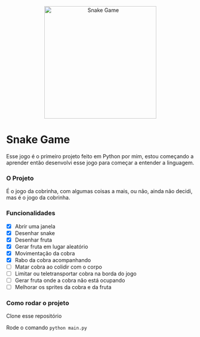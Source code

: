 <div align="center">
  <img src="https://i.imgur.com/RmgbzIy.gif" alt="Snake Game" height="300px">
</div>

# Snake Game

Esse jogo é o primeiro projeto feito em Python por mim, estou começando a aprender então desenvolvi esse jogo para começar a entender a linguagem.

### **O Projeto**

É o jogo da cobrinha, com algumas coisas a mais, ou não, ainda não decidi, mas é o jogo da cobrinha.

### Funcionalidades

- [x] Abrir uma janela
- [x] Desenhar snake
- [x] Desenhar fruta
- [x] Gerar fruta em lugar aleatório
- [x] Movimentação da cobra
- [x] Rabo da cobra acompanhando
- [ ] Matar cobra ao colidir com o corpo
- [ ] Limitar ou teletransportar cobra na borda do jogo
- [ ] Gerar fruta onde a cobra não está ocupando
- [ ] Melhorar os sprites da cobra e da fruta

### Como rodar o projeto

Clone esse repositório

Rode o comando ```python main.py```
